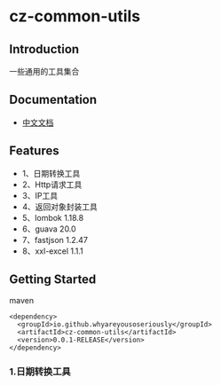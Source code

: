 # cz-common-utils


## Introduction
一些通用的工具集合

## Documentation
- [中文文档](http://wwww.xuewuzhijing9981.top/marathon-spring-boot-starter)

## Features
- 1、日期转换工具
- 2、Http请求工具
- 3、IP工具
- 4、返回对象封装工具
- 5、lombok 1.18.8
- 6、guava 20.0
- 7、fastjson 1.2.47
- 8、xxl-excel 1.1.1

## Getting Started
maven
```
<dependency>
  <groupId>io.github.whyareyousoseriously</groupId>
  <artifactId>cz-common-utils</artifactId>
  <version>0.0.1-RELEASE</version>
</dependency>
```

### 1.日期转换工具
